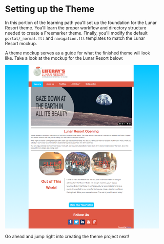 # Setting up the Theme

In this portion of the learning path you'll set up the foundation for the Lunar
Resort theme. You'll learn the proper workflow and directory structure needed to
create a Freemarker theme. Finally, you'll modify the default
`portal/_normal.ftl` and `navigation.ftl` templates to match the Lunar Resort 
mockup.

A theme mockup serves as a guide for what the finished theme will look like. 
Take a look at the mockup for the Lunar Resort below:

 ![Figure 1: This is the finished theme we are working towards.](../../images/finished-theme.png)

Go ahead and jump right into creating the theme project next!